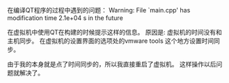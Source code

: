 在编译QT程序的过程中遇到的问题：
Warning: File `main.cpp' has modification time 2.1e+04 s in the future

在虚拟机中使用QT在构建的时候提示这样的信息。
原因是:
虚拟机的时间没有和主机同步。
在虚拟机的设置界面的选项处的vmware tools 这个地方设置时间同步。

由于我的本身就是点了时间同步的，所以我直接重启了虚拟机。
这样操作以后问题就解决了。